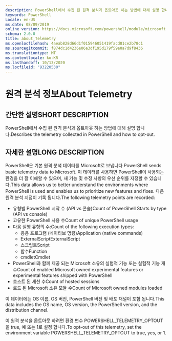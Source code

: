 ```yaml
---
description: PowerShell에서 수집 된 원격 분석과 옵트아웃 하는 방법에 대해 설명 합니다.
keywords: PowerShell
Locale: en-US
ms.date: 08/09/2019
online version: https://docs.microsoft.com/powershell/module/microsoft.powershell.core/about/about_telemetry?view=powershell-7&WT.mc_id=ps-gethelp
schema: 2.0.0
title: about_Telemetry
ms.openlocfilehash: 4aeab828d66d1f015946051419facd81ce2b78c1
ms.sourcegitcommit: f874dc1d4236e06a3df195d179f59e0a7d9f8436
ms.translationtype: MT
ms.contentlocale: ko-KR
ms.lasthandoff: 10/13/2020
ms.locfileid: "93220530"
---
```

# <a name="about-telemetry"></a><span data-ttu-id="d870a-104">원격 분석 정보</span><span class="sxs-lookup"><span data-stu-id="d870a-104">About Telemetry</span></span>

## <a name="short-description"></a><span data-ttu-id="d870a-105">간단한 설명</span><span class="sxs-lookup"><span data-stu-id="d870a-105">SHORT DESCRIPTION</span></span>

<span data-ttu-id="d870a-106">PowerShell에서 수집 된 원격 분석과 옵트아웃 하는 방법에 대해 설명 합니다.</span><span class="sxs-lookup"><span data-stu-id="d870a-106">Describes the telemetry collected in PowerShell and how to opt-out.</span></span>

## <a name="long-description"></a><span data-ttu-id="d870a-107">자세한 설명</span><span class="sxs-lookup"><span data-stu-id="d870a-107">LONG DESCRIPTION</span></span>

<span data-ttu-id="d870a-108">PowerShell은 기본 원격 분석 데이터를 Microsoft로 보냅니다.</span><span class="sxs-lookup"><span data-stu-id="d870a-108">PowerShell sends basic telemetry data to Microsoft.</span></span>
<span data-ttu-id="d870a-109">이 데이터를 사용하면 PowerShell이 사용되는 환경을 더 잘 이해할 수 있으며, 새 기능 및 수정 사항의 우선 순위를 지정할 수 있습니다.</span><span class="sxs-lookup"><span data-stu-id="d870a-109">This data allows us to better understand the environments where PowerShell is used and enables us to prioritize new features and fixes.</span></span>
<span data-ttu-id="d870a-110">다음 원격 분석 지점이 기록 됩니다.</span><span class="sxs-lookup"><span data-stu-id="d870a-110">The following telemetry points are recorded:</span></span>

- <span data-ttu-id="d870a-111">유형별 PowerShell 시작 수 (API vs 콘솔)</span><span class="sxs-lookup"><span data-stu-id="d870a-111">Count of PowerShell Starts by type (API vs console)</span></span>
- <span data-ttu-id="d870a-112">고유한 PowerShell 사용 수</span><span class="sxs-lookup"><span data-stu-id="d870a-112">Count of unique PowerShell usage</span></span>
- <span data-ttu-id="d870a-113">다음 실행 유형의 수:</span><span class="sxs-lookup"><span data-stu-id="d870a-113">Count of the following execution types:</span></span>
  - <span data-ttu-id="d870a-114">응용 프로그램 (네이티브 명령)</span><span class="sxs-lookup"><span data-stu-id="d870a-114">Application (native commands)</span></span>
  - <span data-ttu-id="d870a-115">ExternalScript</span><span class="sxs-lookup"><span data-stu-id="d870a-115">ExternalScript</span></span>
  - <span data-ttu-id="d870a-116">스크립트</span><span class="sxs-lookup"><span data-stu-id="d870a-116">Script</span></span>
  - <span data-ttu-id="d870a-117">함수</span><span class="sxs-lookup"><span data-stu-id="d870a-117">Function</span></span>
  - <span data-ttu-id="d870a-118">cmdlet</span><span class="sxs-lookup"><span data-stu-id="d870a-118">Cmdlet</span></span>
- <span data-ttu-id="d870a-119">PowerShell과 함께 제공 되는 Microsoft 소유의 실험적 기능 또는 실험적 기능 개수</span><span class="sxs-lookup"><span data-stu-id="d870a-119">Count of enabled Microsoft owned experimental features or experimental features shipped with PowerShell</span></span>
- <span data-ttu-id="d870a-120">호스트 된 세션 수</span><span class="sxs-lookup"><span data-stu-id="d870a-120">Count of hosted sessions</span></span>
- <span data-ttu-id="d870a-121">로드 된 Microsoft 소유 모듈 수</span><span class="sxs-lookup"><span data-stu-id="d870a-121">Count of Microsoft owned modules loaded</span></span>

<span data-ttu-id="d870a-122">이 데이터에는 OS 이름, OS 버전, PowerShell 버전 및 배포 채널이 포함 됩니다.</span><span class="sxs-lookup"><span data-stu-id="d870a-122">This data includes the OS name, OS version, the PowerShell version, and the distribution channel.</span></span>

<span data-ttu-id="d870a-123">이 원격 분석을 옵트아웃 하려면 환경 변수 POWERSHELL_TELEMETRY_OPTOUT을 true, 예 또는 1로 설정 합니다.</span><span class="sxs-lookup"><span data-stu-id="d870a-123">To opt-out of this telemetry, set the environment variable POWERSHELL_TELEMETRY_OPTOUT to true, yes, or 1.</span></span>
